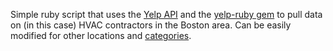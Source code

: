 Simple ruby script that uses the <a href="https://www.yelp.com/developers/">Yelp API</a> and the <a href="https://github.com/Yelp/yelp-ruby">yelp-ruby gem</a> to pull data on (in this case) HVAC contractors in the Boston area. Can be easily modified for other locations and <a href="https://www.yelp.com/developers/documentation/v2/all_category_list">categories</a>.
